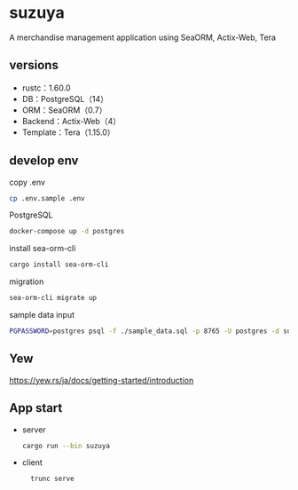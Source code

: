 # suzuya

A merchandise management application using SeaORM, Actix-Web, Tera

## versions

- rustc：1.60.0
- DB：PostgreSQL（14）
- ORM：SeaORM（0.7）
- Backend：Actix-Web（4）
- Template：Tera（1.15.0）

## develop env

copy .env

```sh
cp .env.sample .env
```

PostgreSQL

```sh
docker-compose up -d postgres
```

install sea-orm-cli

```sh
cargo install sea-orm-cli
```

migration

```sh
sea-orm-cli migrate up
```

sample data input

```sh
PGPASSWORD=postgres psql -f ./sample_data.sql -p 8765 -U postgres -d suzuya -h localhost
```

## Yew

https://yew.rs/ja/docs/getting-started/introduction

## App start

- server
  ```sh
  cargo run --bin suzuya
  ```
- client
  ```sh
    trunc serve
  ```
